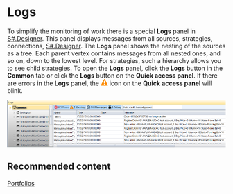 # Logs

To simplify the monitoring of work there is a special **Logs** panel in [S\#.Designer](Designer.md). This panel displays messages from all sources, strategies, connections, [S\#.Designer](Designer.md). The **Logs** panel shows the nesting of the sources as a tree. Each parent vertex contains messages from all nested ones, and so on, down to the lowest level. For strategies, such a hierarchy allows you to see child strategies. To open the **Logs** panel, click the **Logs** button in the **Common** tab or click the **Logs** button on the **Quick access panel**. If there are errors in the **Logs** panel, the ![Designer Panel Logs 00](../images/Designer_Panel_Logs_00.png) icon on the **Quick access panel** will blink.

![Designer Panel Logs 01](../images/Designer_Panel_Logs_01.png)

## Recommended content

[Portfolios](Designer_Panel_Portfolios.md)
